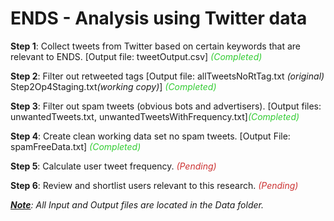 # ENDS - Analysis using Twitter data

<b>Step 1</b>: Collect tweets from Twitter based on certain keywords that are relevant to ENDS. [Output file: tweetOutput.csv]<font color="#33cc33"><i> (Completed)</i></font><br />

<b>Step 2</b>: Filter out retweeted tags [Output file: allTweetsNoRtTag.txt <i>(original)</i> Step2Op4Staging.txt<i>(working copy)</i>]<font color="#33cc33"><i> (Completed)</i></font><br />

<b>Step 3</b>: Filter out spam tweets (obvious bots and advertisers). [Output files: unwantedTweets.txt, unwantedTweetsWithFrequency.txt]<font color="#33cc33"><i>(Completed)</i></font><br />

<b>Step 4</b>: Create clean working data set no spam tweets. [Output File: spamFreeData.txt]<font color="#33cc33"><i> (Completed)</i></font> <br />

<b>Step 5</b>: Calculate user tweet frequency. <font color="#cc3333"><i>(Pending)</i></font><br />

<b>Step 6</b>: Review and shortlist users relevant to this research. <font color="#cc3333"><i>(Pending)</i></font><br />

<b><i><u>Note</u></b>: All Input and Output files are located in the Data folder.	
	
